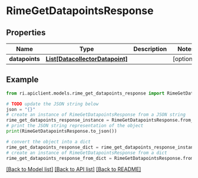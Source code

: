 # RimeGetDatapointsResponse


## Properties

Name | Type | Description | Notes
------------ | ------------- | ------------- | -------------
**datapoints** | [**List[DatacollectorDatapoint]**](DatacollectorDatapoint.md) |  | [optional] 

## Example

```python
from ri.apiclient.models.rime_get_datapoints_response import RimeGetDatapointsResponse

# TODO update the JSON string below
json = "{}"
# create an instance of RimeGetDatapointsResponse from a JSON string
rime_get_datapoints_response_instance = RimeGetDatapointsResponse.from_json(json)
# print the JSON string representation of the object
print(RimeGetDatapointsResponse.to_json())

# convert the object into a dict
rime_get_datapoints_response_dict = rime_get_datapoints_response_instance.to_dict()
# create an instance of RimeGetDatapointsResponse from a dict
rime_get_datapoints_response_from_dict = RimeGetDatapointsResponse.from_dict(rime_get_datapoints_response_dict)
```
[[Back to Model list]](../README.md#documentation-for-models) [[Back to API list]](../README.md#documentation-for-api-endpoints) [[Back to README]](../README.md)

